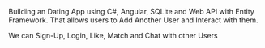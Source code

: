 Building an Dating App using C#, Angular, SQLite and Web API with Entity Framework.
That allows users to Add Another User and Interact with them.

We can Sign-Up, Login, Like, Match and Chat with other Users
